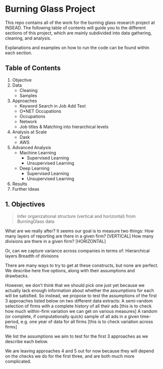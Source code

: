 # Burning Glass Project

This repo contains all of the work for the burning glass research project at INSEAD. The following table of contents will guide you to the different sections of this project, which are mainly subdivided into data gathering, cleaning, and analysis.

Explanations and examples on how to run the code can be found within each section.

## Table of Contents

1. Objective
2. Data
    - Cleaning
    - Samples
3. Approaches
    - Keyword Search in Job Add Text
    - O*NET Occupations
    - Occupations
    - Network
    - Job titles & Matching into hierarchical levels
4. Analysis at Scale
    - Dask
    - AWS
5. Advanced Analysis
    - Machine Learning
        - Supervised Learning
        - Unsupervised Learning
    - Deep Learning
        - Supervised Learning
        - Unsupervised Learning
6. Results
7. Further Ideas


## 1. Objectives

> Infer organizational structure (vertical and horizontal) from BurningGlass data

What are we really after? It seems our goal is to measure two things:
How many layers of reporting are there in a given firm? [VERTICAL]
How many divisions are there in a given firm? [HORIZONTAL]

Or, can we capture variance across companies in terms of:
Hierarchical layers
Breadth of divisions

There are many ways to try to get at these constructs, but none are perfect. We describe here five options, along with their assumptions and drawbacks.

However, we don’t think that we should pick one just yet because we actually lack enough information about whether the assumptions for each will be satisfied. So instead, we propose to test the assumptions of the first 3 approaches listed below on two different data extracts:
A semi-random selection of firms with a complete history of all their ads [this is to check how much within-firm variation we can get on various measures]
A random (or complete, if computationally quick) sample of all ads in a given time-period, e.g. one year of data for all firms [this is to check variation across firms]

We list the assumptions we aim to test for the first 3 approaches as we describe each below. 

We are leaving approaches 4 and 5 out for now because they will depend on the checks we do for the first three, and are both much more complicated.
